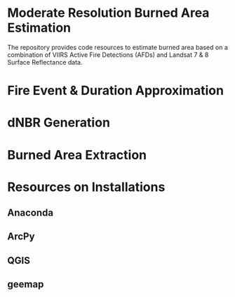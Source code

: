 # Moderate Resolution Burned Area Estimation
The repository provides code resources to estimate burned area based on a combination of VIIRS Active Fire Detections (AFDs) and Landsat 7 &amp; 8 Surface Reflectance data.

# Fire Event & Duration Approximation

# dNBR Generation

# Burned Area Extraction

# Resources on Installations
## Anaconda
## ArcPy
## QGIS
## geemap
